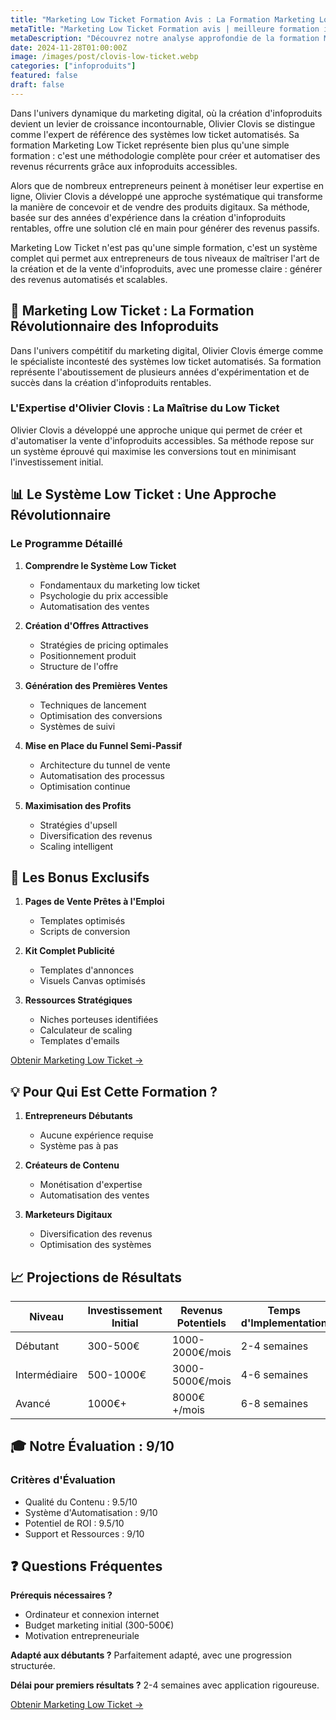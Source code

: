 ```yaml
---
title: "Marketing Low Ticket Formation Avis : La Formation Marketing Low Ticket par Olivier Clovis en 2024"
metaTitle: "Marketing Low Ticket Formation avis | meilleure formation infoproduit en 2024 ?"
metaDescription: "Découvrez notre analyse approfondie de la formation Marketing Low Ticket par Olivier Clovis : stratégies d'infoproduits, systèmes automatisés et expertise en marketing digital pour 2024."
date: 2024-11-28T01:00:00Z
image: /images/post/clovis-low-ticket.webp
categories: ["infoproduits"]
featured: false
draft: false
---
```


Dans l'univers dynamique du marketing digital, où la création d'infoproduits devient un levier de croissance incontournable, Olivier Clovis se distingue comme l'expert de référence des systèmes low ticket automatisés. Sa formation Marketing Low Ticket représente bien plus qu'une simple formation : c'est une méthodologie complète pour créer et automatiser des revenus récurrents grâce aux infoproduits accessibles.

Alors que de nombreux entrepreneurs peinent à monétiser leur expertise en ligne, Olivier Clovis a développé une approche systématique qui transforme la manière de concevoir et de vendre des produits digitaux. Sa méthode, basée sur des années d'expérience dans la création d'infoproduits rentables, offre une solution clé en main pour générer des revenus passifs.

Marketing Low Ticket n'est pas qu'une simple formation, c'est un système complet qui permet aux entrepreneurs de tous niveaux de maîtriser l'art de la création et de la vente d'infoproduits, avec une promesse claire : générer des revenus automatisés et scalables.

## 🚀 Marketing Low Ticket : La Formation Révolutionnaire des Infoproduits

Dans l'univers compétitif du marketing digital, Olivier Clovis émerge comme le spécialiste incontesté des systèmes low ticket automatisés. Sa formation représente l'aboutissement de plusieurs années d'expérimentation et de succès dans la création d'infoproduits rentables.

### L'Expertise d'Olivier Clovis : La Maîtrise du Low Ticket

Olivier Clovis a développé une approche unique qui permet de créer et d'automatiser la vente d'infoproduits accessibles. Sa méthode repose sur un système éprouvé qui maximise les conversions tout en minimisant l'investissement initial.

## 📊 Le Système Low Ticket : Une Approche Révolutionnaire

### Le Programme Détaillé

1. **Comprendre le Système Low Ticket**
   - Fondamentaux du marketing low ticket
   - Psychologie du prix accessible
   - Automatisation des ventes

2. **Création d'Offres Attractives**
   - Stratégies de pricing optimales
   - Positionnement produit
   - Structure de l'offre

3. **Génération des Premières Ventes**
   - Techniques de lancement
   - Optimisation des conversions
   - Systèmes de suivi

4. **Mise en Place du Funnel Semi-Passif**
   - Architecture du tunnel de vente
   - Automatisation des processus
   - Optimisation continue

5. **Maximisation des Profits**
   - Stratégies d'upsell
   - Diversification des revenus
   - Scaling intelligent

## 💎 Les Bonus Exclusifs

1. **Pages de Vente Prêtes à l'Emploi**
   - Templates optimisés
   - Scripts de conversion

2. **Kit Complet Publicité**
   - Templates d'annonces
   - Visuels Canvas optimisés

3. **Ressources Stratégiques**
   - Niches porteuses identifiées
   - Calculateur de scaling
   - Templates d'emails

[Obtenir Marketing Low Ticket ->](https://www.bonzai.pro/bonzaipremium?product=Mk9q_2714&bp=t_6v2m_2957)

## 💡 Pour Qui Est Cette Formation ?

1. **Entrepreneurs Débutants**
   - Aucune expérience requise
   - Système pas à pas

2. **Créateurs de Contenu**
   - Monétisation d'expertise
   - Automatisation des ventes

3. **Marketeurs Digitaux**
   - Diversification des revenus
   - Optimisation des systèmes

## 📈 Projections de Résultats

| Niveau | Investissement Initial | Revenus Potentiels | Temps d'Implementation |
|--------|----------------------|-------------------|---------------------|
| Débutant | 300-500€ | 1000-2000€/mois | 2-4 semaines |
| Intermédiaire | 500-1000€ | 3000-5000€/mois | 4-6 semaines |
| Avancé | 1000€+ | 8000€+/mois | 6-8 semaines |

## 🎓 Notre Évaluation : 9/10

### Critères d'Évaluation
- Qualité du Contenu : 9.5/10
- Système d'Automatisation : 9/10
- Potentiel de ROI : 9.5/10
- Support et Ressources : 9/10

## ❓ Questions Fréquentes

**Prérequis nécessaires ?**
- Ordinateur et connexion internet
- Budget marketing initial (300-500€)
- Motivation entrepreneuriale

**Adapté aux débutants ?**
Parfaitement adapté, avec une progression structurée.

**Délai pour premiers résultats ?**
2-4 semaines avec application rigoureuse.

[Obtenir Marketing Low Ticket ->](https://www.bonzai.pro/bonzaipremium?product=Mk9q_2714&bp=t_6v2m_2957)